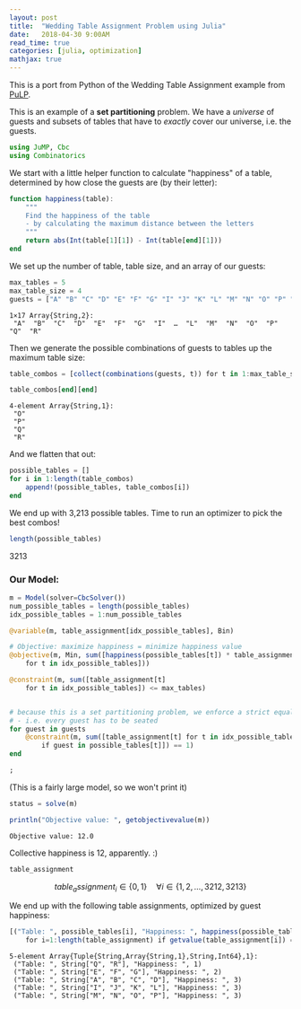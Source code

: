 ```yaml
---
layout: post
title:  "Wedding Table Assignment Problem using Julia"
date:   2018-04-30 9:00AM
read_time: true
categories: [julia, optimization]
mathjax: true
---
```


This is a port from Python of the Wedding Table Assignment example from [PuLP](https://github.com/coin-or/pulp/blob/master/examples/wedding.py).


This is an example of a **set partitioning** problem. We have a _universe_ of guests and subsets of tables that have to _exactly_ cover our universe, i.e. the guests.


```julia
using JuMP, Cbc
using Combinatorics
```

We start with a little helper function to calculate "happiness" of a table, determined by how close the guests are (by their letter):
```julia
function happiness(table):
    """
    Find the happiness of the table
    - by calculating the maximum distance between the letters
    """
    return abs(Int(table[1][1]) - Int(table[end][1]))
end
```

We set up the number of table, table size, and an array of our guests:
```julia
max_tables = 5
max_table_size = 4
guests = ["A" "B" "C" "D" "E" "F" "G" "I" "J" "K" "L" "M" "N" "O" "P" "Q" "R"]
```




    1×17 Array{String,2}:
     "A"  "B"  "C"  "D"  "E"  "F"  "G"  "I"  …  "L"  "M"  "N"  "O"  "P"  "Q"  "R"



Then we generate the possible combinations of guests to tables up the maximum table size:
```julia
table_combos = [collect(combinations(guests, t)) for t in 1:max_table_size];
```


```julia
table_combos[end][end]    
```




    4-element Array{String,1}:
     "O"
     "P"
     "Q"
     "R"



And we flatten that out:
```julia
possible_tables = []
for i in 1:length(table_combos)
    append!(possible_tables, table_combos[i])
end
```

We end up with 3,213 possible tables. Time to run an optimizer to pick the best combos!
```julia
length(possible_tables)
```




3213



### Our Model:
```julia
m = Model(solver=CbcSolver())
num_possible_tables = length(possible_tables)
idx_possible_tables = 1:num_possible_tables

@variable(m, table_assignment[idx_possible_tables], Bin)

# Objective: maximize happiness = minimize happiness value
@objective(m, Min, sum([happiness(possible_tables[t]) * table_assignment[t]
    for t in idx_possible_tables]))

@constraint(m, sum([table_assignment[t]
    for t in idx_possible_tables]) <= max_tables)


# because this is a set partitioning problem, we enforce a strict equality constraint
# - i.e. every guest has to be seated
for guest in guests
    @constraint(m, sum([table_assignment[t] for t in idx_possible_tables
        if guest in possible_tables[t]]) == 1)
end

;
```
(This is a fairly large model, so we won't print it)

```julia
status = solve(m)

println("Objective value: ", getobjectivevalue(m))
```

    Objective value: 12.0


Collective happiness is 12, apparently. :)

```julia
table_assignment
```




$$ table_assignment_{i} \in \{0,1\} \quad\forall i \in \{1,2,\dots,3212,3213\} $$



We end up with the following table assignments, optimized by guest happiness:
```julia
[("Table: ", possible_tables[i], "Happiness: ", happiness(possible_tables[i]))
    for i=1:length(table_assignment) if getvalue(table_assignment[i]) == 1 ]
```




    5-element Array{Tuple{String,Array{String,1},String,Int64},1}:
     ("Table: ", String["Q", "R"], "Happiness: ", 1)          
     ("Table: ", String["E", "F", "G"], "Happiness: ", 2)     
     ("Table: ", String["A", "B", "C", "D"], "Happiness: ", 3)
     ("Table: ", String["I", "J", "K", "L"], "Happiness: ", 3)
     ("Table: ", String["M", "N", "O", "P"], "Happiness: ", 3)
